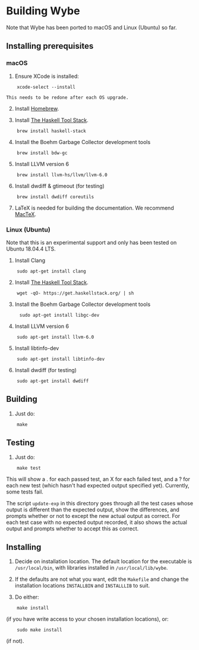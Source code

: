 # Building Wybe

Note that Wybe has been ported to macOS and Linux (Ubuntu) so far.

## Installing prerequisites

### macOS

1.  Ensure XCode is installed:
```
    xcode-select --install
```

    This needs to be redone after each OS upgrade.

2.  Install [Homebrew](https://brew.sh/).

3.  Install
[The Haskell Tool Stack](https://docs.haskellstack.org/en/stable/README/).

```
    brew install haskell-stack
```

4.  Install the Boehm Garbage Collector development tools

```
    brew install bdw-gc
```

5.  Install LLVM version 6

```
    brew install llvm-hs/llvm/llvm-6.0
```

6.  Install dwdiff & gtimeout (for testing)

```
    brew install dwdiff coreutils
```

7.  LaTeX is needed for building the documentation.  We recommend
[MacTeX](https://www.tug.org/mactex/).


### Linux (Ubuntu)

Note that this is an experimental support and only has been tested on Ubuntu 18.04.4 LTS.

1.  Install Clang

```
    sudo apt-get install clang
```

2.  Install
[The Haskell Tool Stack](https://docs.haskellstack.org/en/stable/README/).

```
    wget -qO- https://get.haskellstack.org/ | sh
``` 

3.  Install the Boehm Garbage Collector development tools

```
     sudo apt-get install libgc-dev
```

4.  Install LLVM version 6

```
    sudo apt-get install llvm-6.0
```

5.  Install libtinfo-dev

```
    sudo apt-get install libtinfo-dev
```

6.  Install dwdiff (for testing)

```
    sudo apt-get install dwdiff
```

## Building

1.  Just do:
```
    make
```


## Testing

1.  Just do:
```
    make test
```

This will show a . for each passed test, an X for each failed test, and a ?
for each new test (which hasn't had expected output specified yet).
Currently, some tests fail.

The script `update-exp` in this directory goes through all the test cases
whose output is different than the expected output, show the differences,
and prompts whether or not to except the new actual output as correct.
For each test case with no expected output recorded, it also shows the
actual output and prompts whether to accept this as correct.

## Installing

1.  Decide on installation location.  The default location for the executable is
    `/usr/local/bin`, with libraries installed in `/usr/local/lib/wybe`.

2.  If the defaults are not what you want, edit the `Makefile` and change the
installation locations `INSTALLBIN` and `INSTALLLIB` to suit.

3.  Do either:
```
    make install
```
(if you have write access to your chosen installation locations), or:
```
    sudo make install
```
(if not).
